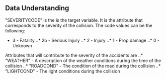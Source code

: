 ## Data Understanding
"SEVERITYCODE" is the is the target variable. It is the attribute that corresponds to the severity of the collision. The code values can be the following:
* 3 - Fatality
..* 2b - Serious Injury
..* 2 - Injury
..* 1 - Prop damage
..* 0 - Unknown

Attributes that will contribute to the severity of the accidents are
..* "WEATHER" - A description of the weather conditions during the time of the collision
..* "ROADCOND" - The condition of the road during the collision
..* "LIGHTCOND" - The light conditions during the collision
